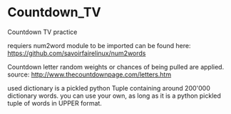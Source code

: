 # Countdown_TV
Countdown TV practice

requiers num2word module to be imported
can be found here:
https://github.com/savoirfairelinux/num2words

Countdown letter random weights or chances of being pulled are applied.
source: http://www.thecountdownpage.com/letters.htm

used dictionary is a pickled python Tuple containing around 200'000 dictionary words.
you can use your own, as long as it is a python pickled tuple of words in UPPER format.
